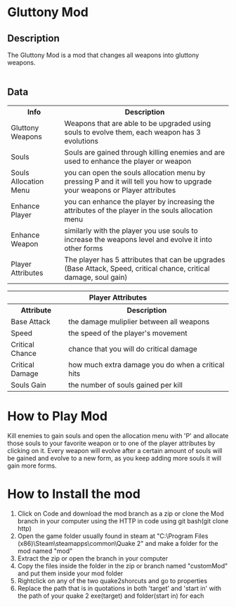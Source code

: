 # Gluttony Mod

<h2>Description</h2>
The Gluttony Mod is a mod that changes all weapons into gluttony weapons.<br>
<br>

<h2>Data</h2>
<table>
  <tr>
    <th>Info</th>
    <th>Description</th>
  </tr>
  <tr>
    <td>Gluttony Weapons</td>
    <td>Weapons that are able to be upgraded using souls to evolve them, each weapon has 3 evolutions</td>
  </tr>
  <tr>
    <td>Souls</td>
    <td>Souls are gained through killing enemies and are used to enhance the player or weapon</td>
  </tr>
  <tr>
    <td>Souls Allocation Menu</td>
    <td>you can open the souls allocation menu by pressing P and it will tell you how to upgrade your weapons or Player attributes</td>
  </tr>
  <tr>
    <td>Enhance Player</td>
    <td>you can enhance the player by increasing the attributes of the player in the souls allocation menu</td>
  </tr>
  <tr>
    <td>Enhance Weapon</td>
    <td>similarly with the player you use souls to increase the weapons level and evolve it into other forms</td>
  </tr>
    <tr>
    <td>Player Attributes</td>
    <td>The player has 5 attributes that can be upgrades (Base Attack, Speed, critical chance, critical damage, soul gain)</td>
  </tr>
</table>

<table>
  <tr>
    <th colspan="2">Player Attributes</th>
  </tr>
  <tr>
    <th>Attribute</th>
    <th>Description</th>
  </tr>
  <tr>
    <td>Base Attack</td>
    <td>the damage muliplier between all weapons</td>
  </tr>
  <tr>
    <td>Speed</td>
    <td>the speed of the player's movement</td>
  </tr>
    <tr>
    <td>Critical Chance</td>
    <td>chance that you will do critical damage</td>
  </tr>
    <tr>
    <td>Critical Damage</td>
    <td>how much extra damage you do when a critical hits</td>
  </tr>  
  <tr>
    <td>Souls Gain</td>
    <td>the number of souls gained per kill</td>
  </tr>
</table>

# How to Play Mod
Kill enemies to gain souls and open the allocation menu with 'P' and allocate those souls to your favorite weapon or to one of the player attributes by clicking on it. Every weapon will evolve after a certain amount of souls will be gained and evolve to a new form, as you keep adding more souls it will gain more forms.

# How to Install the mod
<ol>
  <li>Click on Code and download the mod branch as a zip or clone the Mod branch in your computer using the HTTP in code using git bash(git clone http)</li>
  <li>Open the game folder usually found in steam at "C:\Program Files (x86)\Steam\steamapps\common\Quake 2" and make a folder for the mod named "mod"</li>
  <li>Extract the zip or open the branch in your computer</li>
  <li>Copy the files inside the folder in the zip or branch named "customMod" and put them inside your mod folder</li>
  <li>Rightclick on any of the two quake2shorcuts and go to properties</li>
  <li>Replace the path that is in quotations in both 'target' and 'start in' with the path of your quake 2 exe(target) and folder(start in) for each</li>
</ol>

